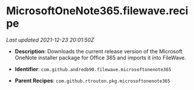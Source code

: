 # MicrosoftOneNote365.filewave.recipe

_Last updated 2021-12-23 20:01:50Z_

- **Description**: Downloads the current release version of the Microsoft OneNote installer package for Office 365 and imports it into FileWave.

- **Identifier**: `com.github.andredb90.filewave.microsoftonenote365`

- **Parent Recipes**: `com.github.rtrouton.pkg.microsoftonenote365`
